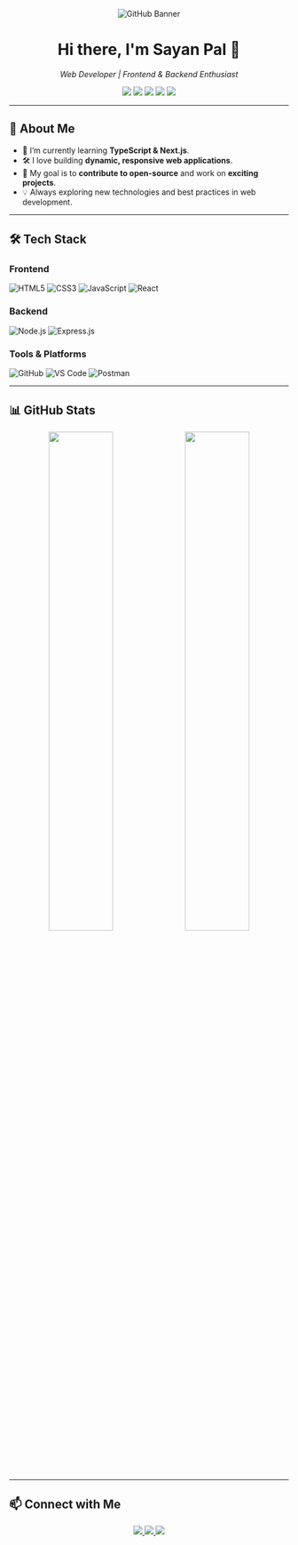 <!-- Profile Banner -->
<p align="center">
  <img src="https://raw.githubusercontent.com/Sayan-Pal99/Sayan-Pal99/refs/heads/main/DALL%C2%B7E%202025-02-01%2017.37.22%20-%20A%20modern%20GitHub%20profile%20banner%20for%20a%20web%20developer.%20The%20design%20should%20have%20a%20dark%2C%20futuristic%20theme%20with%20neon%20blue%20and%20purple%20colors.%20It%20should%20includ.webp" alt="GitHub Banner" />
</p>

<h1 align="center">Hi there, I'm Sayan Pal 👋</h1>

<p align="center">
  <em>Web Developer | Frontend & Backend Enthusiast</em>
</p>

<!-- Badges -->
<p align="center">
  <img src="https://img.shields.io/badge/Code-HTML-orange?style=for-the-badge&logo=html5" />
  <img src="https://img.shields.io/badge/Code-CSS-blue?style=for-the-badge&logo=css3" />
  <img src="https://img.shields.io/badge/Code-JavaScript-yellow?style=for-the-badge&logo=javascript" />
  <img src="https://img.shields.io/badge/Library-React-blue?style=for-the-badge&logo=react" />
  <img src="https://img.shields.io/badge/Backend-Node.js-green?style=for-the-badge&logo=node.js" />
</p>

---

## 🚀 About Me
- 🌱 I’m currently learning **TypeScript & Next.js**.
- 🛠️ I love building **dynamic, responsive web applications**.
- 🎯 My goal is to **contribute to open-source** and work on **exciting projects**.
- 💡 Always exploring new technologies and best practices in web development.

---

## 🛠 Tech Stack

### Frontend
![HTML5](https://img.shields.io/badge/-HTML5-E34F26?style=flat-square&logo=html5&logoColor=white)
![CSS3](https://img.shields.io/badge/-CSS3-1572B6?style=flat-square&logo=css3)
![JavaScript](https://img.shields.io/badge/-JavaScript-F7DF1E?style=flat-square&logo=javascript&logoColor=black)
![React](https://img.shields.io/badge/-React-61DAFB?style=flat-square&logo=react&logoColor=black)

### Backend
![Node.js](https://img.shields.io/badge/-Node.js-339933?style=flat-square&logo=node.js&logoColor=white)
![Express.js](https://img.shields.io/badge/-Express.js-000000?style=flat-square&logo=express&logoColor=white)

### Tools & Platforms
![GitHub](https://img.shields.io/badge/-GitHub-181717?style=flat-square&logo=github)
![VS Code](https://img.shields.io/badge/-VS_Code-007ACC?style=flat-square&logo=visual-studio-code)
![Postman](https://img.shields.io/badge/-Postman-FF6C37?style=flat-square&logo=postman&logoColor=white)

---

## 📊 GitHub Stats

<p align="center">
  <img src="https://github-readme-stats.vercel.app/api?username=Sayan-Pal99&show_icons=true&theme=radical" width="48%" />
  <img src="https://github-readme-streak-stats.herokuapp.com/?user=Sayan-Pal99&theme=radical" width="48%" />
</p>

---

## 📫 Connect with Me

<p align="center">
  <a href="https://www.linkedin.com/in/your-profile" target="_blank">
    <img src="https://img.shields.io/badge/-LinkedIn-blue?style=for-the-badge&logo=linkedin" />
  </a>
  <a href="https://your-portfolio.com" target="_blank">
    <img src="https://img.shields.io/badge/-Portfolio-ff69b4?style=for-the-badge&logo=web" />
  </a>
  <a href="mailto:your-email@example.com">
    <img src="https://img.shields.io/badge/-Email-D14836?style=for-the-badge&logo=gmail&logoColor=white" />
  </a>
</p>
